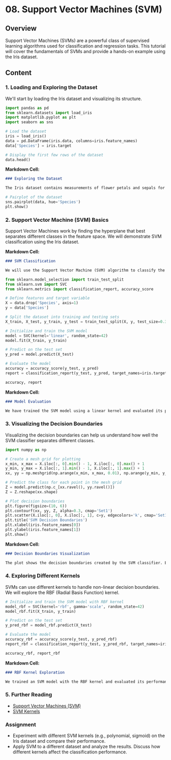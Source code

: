 # 08. Support Vector Machines (SVM)

## Overview
Support Vector Machines (SVMs) are a powerful class of supervised learning algorithms used for classification and regression tasks. This tutorial will cover the fundamentals of SVMs and provide a hands-on example using the Iris dataset.

## Content

### 1. Loading and Exploring the Dataset

We'll start by loading the Iris dataset and visualizing its structure.

```python
import pandas as pd
from sklearn.datasets import load_iris
import matplotlib.pyplot as plt
import seaborn as sns

# Load the dataset
iris = load_iris()
data = pd.DataFrame(iris.data, columns=iris.feature_names)
data['Species'] = iris.target

# Display the first few rows of the dataset
data.head()
```

**Markdown Cell:**
```markdown
### Exploring the Dataset

The Iris dataset contains measurements of flower petals and sepals for three species of Iris flowers. We have added the target species to the DataFrame. Let's visualize the pairwise relationships to understand the dataset better.
```

```python
# Pairplot of the dataset
sns.pairplot(data, hue='Species')
plt.show()
```

### 2. Support Vector Machine (SVM) Basics

Support Vector Machines work by finding the hyperplane that best separates different classes in the feature space. We will demonstrate SVM classification using the Iris dataset.

**Markdown Cell:**
```markdown
### SVM Classification

We will use the Support Vector Machine (SVM) algorithm to classify the Iris dataset. The SVM algorithm finds the hyperplane that maximizes the margin between different classes.
```

```python
from sklearn.model_selection import train_test_split
from sklearn.svm import SVC
from sklearn.metrics import classification_report, accuracy_score

# Define features and target variable
X = data.drop('Species', axis=1)
y = data['Species']

# Split the dataset into training and testing sets
X_train, X_test, y_train, y_test = train_test_split(X, y, test_size=0.3, random_state=42)

# Initialize and train the SVM model
model = SVC(kernel='linear', random_state=42)
model.fit(X_train, y_train)

# Predict on the test set
y_pred = model.predict(X_test)

# Evaluate the model
accuracy = accuracy_score(y_test, y_pred)
report = classification_report(y_test, y_pred, target_names=iris.target_names)

accuracy, report
```

**Markdown Cell:**
```markdown
### Model Evaluation

We have trained the SVM model using a linear kernel and evaluated its performance on the test set. The accuracy score and classification report provide insights into how well the model performs.
```

### 3. Visualizing the Decision Boundaries

Visualizing the decision boundaries can help us understand how well the SVM classifier separates different classes.

```python
import numpy as np

# Create a mesh grid for plotting
x_min, x_max = X.iloc[:, 0].min() - 1, X.iloc[:, 0].max() + 1
y_min, y_max = X.iloc[:, 1].min() - 1, X.iloc[:, 1].max() + 1
xx, yy = np.meshgrid(np.arange(x_min, x_max, 0.01), np.arange(y_min, y_max, 0.01))

# Predict the class for each point in the mesh grid
Z = model.predict(np.c_[xx.ravel(), yy.ravel()])
Z = Z.reshape(xx.shape)

# Plot decision boundaries
plt.figure(figsize=(10, 6))
plt.contourf(xx, yy, Z, alpha=0.3, cmap='Set1')
plt.scatter(X.iloc[:, 0], X.iloc[:, 1], c=y, edgecolors='k', cmap='Set1')
plt.title('SVM Decision Boundaries')
plt.xlabel(iris.feature_names[0])
plt.ylabel(iris.feature_names[1])
plt.show()
```

**Markdown Cell:**
```markdown
### Decision Boundaries Visualization

The plot shows the decision boundaries created by the SVM classifier. Each color region represents a different class, and the scatter plot points represent the actual data points.
```

### 4. Exploring Different Kernels

SVMs can use different kernels to handle non-linear decision boundaries. We will explore the RBF (Radial Basis Function) kernel.

```python
# Initialize and train the SVM model with RBF kernel
model_rbf = SVC(kernel='rbf', gamma='scale', random_state=42)
model_rbf.fit(X_train, y_train)

# Predict on the test set
y_pred_rbf = model_rbf.predict(X_test)

# Evaluate the model
accuracy_rbf = accuracy_score(y_test, y_pred_rbf)
report_rbf = classification_report(y_test, y_pred_rbf, target_names=iris.target_names)

accuracy_rbf, report_rbf
```

**Markdown Cell:**
```markdown
### RBF Kernel Exploration

We trained an SVM model with the RBF kernel and evaluated its performance. The accuracy score and classification report help us understand the effectiveness of the RBF kernel in classifying the dataset.
```

### 5. Further Reading
- [Support Vector Machines (SVM)](https://scikit-learn.org/stable/modules/svm.html)
- [SVM Kernels](https://scikit-learn.org/stable/modules/svm.html#kernel-functions)

### Assignment
- Experiment with different SVM kernels (e.g., polynomial, sigmoid) on the Iris dataset and compare their performance.
- Apply SVM to a different dataset and analyze the results. Discuss how different kernels affect the classification performance.
